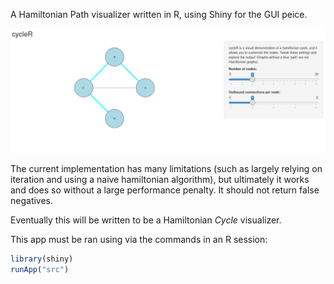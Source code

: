 A Hamiltonian Path visualizer written in R, using Shiny for the GUI peice.

![cycleR image](/snips/cycleR.png)

The current implementation has many limitations (such as largely relying on iteration and using a naive hamiltonian algorithm), but ultimately it works and does so without a large performance penalty. It should not return false negatives.

Eventually this will be written to be a Hamiltonian *Cycle* visualizer.

This app must be ran using via the commands in an R session:
```R
library(shiny)
runApp("src")
```
